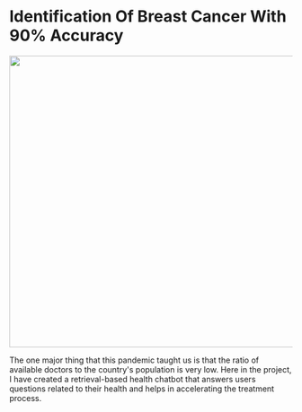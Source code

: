 # Identification Of Breast Cancer With 90% Accuracy
<p align="center">
</p>
<img src="https://cdn.britannica.com/54/179554-138-A3C5FBA0/use-mammographies-resonance-breast-cancer.jpg" width="1500" height="520">
<p>The one major thing that this pandemic taught us is that the ratio of available doctors to the country's population is very low. Here in the project, I have created a retrieval-based health chatbot that answers users questions related to their health and helps in accelerating the treatment process. </p>
